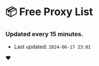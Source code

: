 # :package: Free Proxy List
### Updated every 15 minutes.

- Last updated: `2024-06-17 23:01`

:heart:
